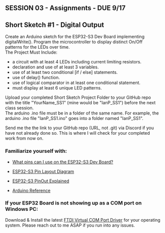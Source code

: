 
## SESSION 03 - Assignments - DUE 9/17

## Short Sketch #1 - Digital Output
Create an Arduino sketch for the ESP32-S3 Dev Board implementing digitalWrite(). Program the microcontroller to display distinct On/Off patterns for the LEDs over time.   
The Project Must Include:
- a circuit with at least 4 LEDs including current limiting resistors.
- declaration and use of at least 3 variables.
- use of at least two conditional [if / else] statements.
- use of delay() function.
- use of logical comparator in at least one conditional statement.
- must display at least 6 unique LED patterns.

Upload your completed Short Sketch Project Folder to your GitHub repo with the title "YourName_SS1" (mine would be "IanP_SS1") before the next class session.    
The arduino .ino file must be in a folder of the same name. For example, the arduino .ino file "IanP_SS1.ino" goes into a folder named "IanP_SS1".

Send me the the link to your GitHub repo (URL, not .git) via Discord if you have not already done so. This is where I will check for your completed work from now on.

### Familiarize yourself with:

* [What pins can I use on the ESP32-S3 Dev Board?](https://www.luisllamas.es/en/which-pins-can-i-use-on-esp32-s3/)

* [ESP32-S3 Pin Layout Diagram](https://docs.espressif.com/projects/esp-dev-kits/en/latest/esp32s3/_images/ESP32-S3_DevKitC-1_pinlayout_v1.1.jpg)

* [ESP32-S3 PinOut Explained](https://www.luisllamas.es/en/esp32-s3-hardware-details-pinout/)

* [Arduino Reference](https://docs.arduino.cc/language-reference/)

### If your ESP32 Board is not showing up as a COM port on Windows PC:
Download & Install the latest [FTDI Virtual COM Port Driver](https://ftdichip.com/drivers/vcp-drivers/) for your operating system. Please reach out to me ASAP if you run into any issues.